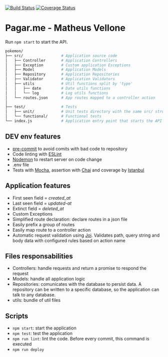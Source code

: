 [![Build Status](https://travis-ci.org/MatheusVellone/pagarme-test.svg?branch=master)](https://travis-ci.org/MatheusVellone/pagarme-test)
[![Coverage Status](https://coveralls.io/repos/github/MatheusVellone/pagarme-test/badge.svg?branch=master)](https://coveralls.io/github/MatheusVellone/pagarme-test?branch=master)

# Pagar.me - Matheus Vellone

Run `npm start` to start the API.

```bash
pokemon/
├── src/                 # Application source code
│   ├── Controller       # Application Controllers
│   ├── Exception        # Custom application Esceptions
│   ├── Model            # Application Models
│   ├── Repository       # Application Repositories
│   ├── Validator        # Application Validators
│   ├── utils            # Util functions split by 'type'
│   │   ├── date         # Date utils functions
│   │   └── log          # Log utils functions
│   └── routes.json      # App routes mapped to a controller action
│
├── test/                # Tests
│   ├── unit/            # Unit tests directory with the same src/ structure
│   └── functional/      # Functional tests
└── index.js             # Application entry point that starts the API server
```

## DEV env features
- [pre-commit](https://github.com/observing/pre-commit) to avoid comits with bad code to repository
- Code linting with [ESLint](http://eslint.org/)
- [Nodemon](https://nodemon.io/) to restart server on code change
- .env file
- Tests with [Mocha](https://mochajs.org/), assertion with [Chai](http://chaijs.com/api/bdd/) and coverage by [Istanbul](https://gotwarlost.github.io/istanbul/)

## Application features
- First seen field = _created_at_
- Last seen field = _updated-at_
- Extinct field = _deleted_at_
- Custom Exceptions
- Simplified route declaration: declare routes in a json file
- Easily prefix a group of routes
- Easily map route to a controller action
- Automatic request validation using [Joi](https://github.com/hapijs/joi). Validates path, query string and body data with configured rules based on action name

## Files responsabilities
- Controllers: handle requests and return a promise to respond the request
- Models: handle all application logic
- Repositories: comunicates with the database to persist data. A repository can be written to a specific database, so the application can talk to any database.
- utils: bundle of util files

## Scripts
- `npm start`: start the application
- `npm test`: test the application
- `npm run lint`: lint the code. Before every commit, this command is executed
- `npm run deploy`
